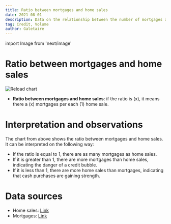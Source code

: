 ```yaml
---
title: Ratio between mortgages and home sales
date: 2021-08-01
description: Data on the relationship between the number of mortgages and the number of home sales. These data allow us to determine whether there are credit bubbles.
tag: Credit, Volume
author: Galetaire
---
```


import Image from 'next/image'

# Ratio between mortgages and home sales

<Image
  src="/images/ratiohipoteques.png"
  alt="Reload chart"
  width={3336}
  height={1624}
  priority
  className="next-image"
/>

- **Ratio between mortgages and home sales**: if the ratio is (x), it means there a (x) mortgages per each (1) home sale.

# Interpretation and observations

The chart from above shows the ratio between mortgages and home sales. It can be interpreted on the following way:

- If the ratio is equal to 1, there are as many mortgages as home sales.
- If it is greater than 1, there are more mortgages than home sales, indicating the danger of a credit bubble.
- If it is less than 1, there are more home sales than mortgages, indicating that cash purchases are gaining strength.

# Data sources

- Home sales: [Link](https://www.ine.es/dyngs/INEbase/es/operacion.htm?c=Estadistica_C&cid=1254736171438&menu=resultados&idp=1254735576757#!tabs-1254736158217)
- Mortgages: [Link](https://www.ine.es/dyngs/INEbase/es/operacion.htm?c=Estadistica_C&cid=1254736170236&menu=resultados&idp=1254735576757#!tabs-1254736158259)

